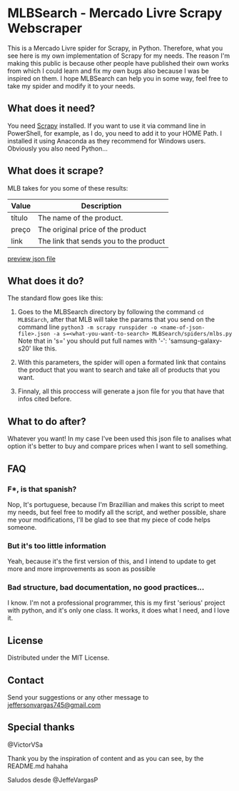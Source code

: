 # MLBSearch - Mercado Livre Scrapy Webscraper
This is a Mercado Livre spider for Scrapy, in Python. Therefore, what you see here is my own implementation of Scrapy for my needs. The reason I'm making this public is because other people have published their own works from which I could learn and fix my own bugs also because I was be inspired on them. I hope MLBSearch can help you in some way, feel free to take my spider and modify it to your needs.

## What does it need?

You need [Scrapy](https://scrapy.org/) installed. If you want to use it via command line in PowerShell, for example, as I do, you need to add it to your HOME Path. I installed it using Anaconda as they recommend for Windows users. Obviously you also need Python...

## What does it scrape?

MLB takes for you some of these results:

| Value | Description |
| --- | --- |
| título | The name of the product.|
| preço  | The original price of the product |
| link   | The link that sends you to the product |
 


[preview json file](preview.json)

## What does it do?

The standard flow goes like this:
 
1. Goes to the MLBSearch directory by following the command `cd MLBSEarch`, after that MLB will take the params that you send on the command line `python3 -m scrapy runspider -o <name-of-json-file>.json -a s=<what-you-want-to-search> MLBSearch/spiders/mlbs.py`
Note that in 's=' you should put full names with '-': 'samsung-galaxy-s20' like this.

2. With this parameters, the spider will open a formated link that contains the product that you want to search and take all of products that you want.

3. Finnaly, all this proccess will generate a json file for you that have that infos cited before.

## What to do after?

Whatever you want! In my case I've been used this json file to analises what option it's better to buy and compare prices when I want to sell something.

## FAQ

### F\*, is that spanish?
Nop, It's portuguese, because I'm Brazillian and makes this script to meet my needs, but feel free to modify all the script, and wether possible, share me your modifications, I'll be glad to see that my piece of code helps someone.


### But it's too little information
Yeah, because it's the first version of this, and I intend to update to get more and more improvements as soon as possible

### Bad structure, bad documentation, no good practices...
I know. I'm not a professional programmer, this is my first 'serious' project with python, and it's only one class. It works, it does what I need, and I love it.

## License
Distributed under the MIT License.

## Contact
Send your suggestions or any other message to <jeffersonvargas745@gmail.com>

## Special thanks

@VictorVSa

Thank you by the inspiration of content and as you can see, by the README.md hahaha

Saludos desde @JeffeVargasP